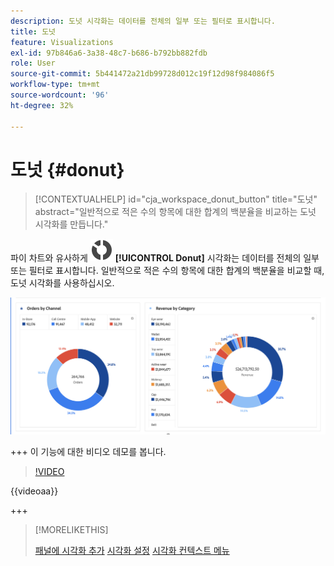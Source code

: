 ```yaml
---
description: 도넛 시각화는 데이터를 전체의 일부 또는 필터로 표시합니다.
title: 도넛
feature: Visualizations
exl-id: 97b846a6-3a38-48c7-b686-b792bb882fdb
role: User
source-git-commit: 5b441472a21db99728d012c19f12d98f984086f5
workflow-type: tm+mt
source-wordcount: '96'
ht-degree: 32%

---
```


# 도넛 {#donut}

<!-- markdownlint-disable MD034 -->

>[!CONTEXTUALHELP]
>id="cja_workspace_donut_button"
>title="도넛"
>abstract="일반적으로 적은 수의 항목에 대한 합계의 백분율을 비교하는 도넛 시각화를 만듭니다."

<!-- markdownlint-enable MD034 -->


파이 차트와 유사하게 ![GraphDonut](/help/assets/icons/GraphDonut.svg) **[!UICONTROL Donut]** 시각화는 데이터를 전체의 일부 또는 필터로 표시합니다. 일반적으로 적은 수의 항목에 대한 합계의 백분율을 비교할 때, 도넛 시각화를 사용하십시오.

![데이터를 전체의 일부 또는 필터로 표시하는 도넛 차트.](assets/donut.png)

+++ 이 기능에 대한 비디오 데모를 봅니다.

>[!VIDEO](https://video.tv.adobe.com/v/23989/?quality=12)

{{videoaa}}

+++

>[!MORELIKETHIS]
>
>[패널에 시각화 추가](/help/analysis-workspace/visualizations/freeform-analysis-visualizations.md#add-visualizations-to-a-panel)
>[시각화 설정](/help/analysis-workspace/visualizations/freeform-analysis-visualizations.md#settings)
>[시각화 컨텍스트 메뉴](/help/analysis-workspace/visualizations/freeform-analysis-visualizations.md#context-menu)
>

